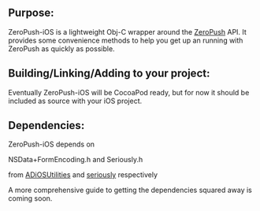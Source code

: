Purpose:
--------

ZeroPush-iOS is a lightweight Obj-C wrapper around the [ZeroPush](http://zeropush.com) API. It provides some convenience methods to help you get up an running with ZeroPush as quickly as possible.

Building/Linking/Adding to your project:
----------

Eventually ZeroPush-iOS will be CocoaPod ready, but for now it should be included as source with your iOS project.

Dependencies:
-----------------

ZeroPush-iOS depends on

NSData+FormEncoding.h and Seriously.h

from [ADiOSUtilities](https://github.com/adamvduke/ADiOSUtilities) and [seriously](https://github.com/probablycorey/seriously) respectively

A more comprehensive guide to getting the dependencies squared away is coming soon.
